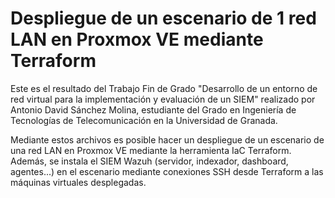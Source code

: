 # Despliegue de un escenario de 1 red LAN en Proxmox VE mediante Terraform

Este es el resultado del Trabajo Fin de Grado "Desarrollo de un entorno de red virtual para la implementación y evaluación de un SIEM" realizado por Antonio David Sánchez Molina, estudiante del Grado en Ingeniería de Tecnologías de Telecomunicación en la Universidad de Granada.

Mediante estos archivos es posible hacer un despliegue de un escenario de una red LAN en Proxmox VE mediante la herramienta IaC Terraform. Además, se instala el SIEM Wazuh (servidor, indexador, dashboard, agentes...) en el escenario mediante conexiones SSH desde Terraform a las máquinas virtuales desplegadas.
